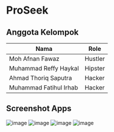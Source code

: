 # ProSeek
## Anggota Kelompok

| Nama                       | Role    |
| -------------------------- | ------- |
| Moh Afnan Fawaz            | Hustler |
| Muhammad Reffy Haykal      | Hipster |
| Ahmad Thoriq Saputra       | Hacker  |
| Muhammad Fatihul Irhab     | Hacker  |

## Screenshot Apps
![image](https://github.com/muhhul/ProSeek/assets/114352106/5ecb786f-78d2-4a68-9821-c5b8e6683ca9)
![image](https://github.com/muhhul/ProSeek/assets/114352106/ff791efa-29ca-4d9c-a6b4-cc98b8904065)
![image](https://github.com/muhhul/ProSeek/assets/114352106/9a604f37-9280-4a0b-ae91-fe8e5ab24e9c)
![image](https://github.com/muhhul/ProSeek/assets/114352106/08f7dea4-e5dc-4f2d-a4b3-0203e606cf68)


